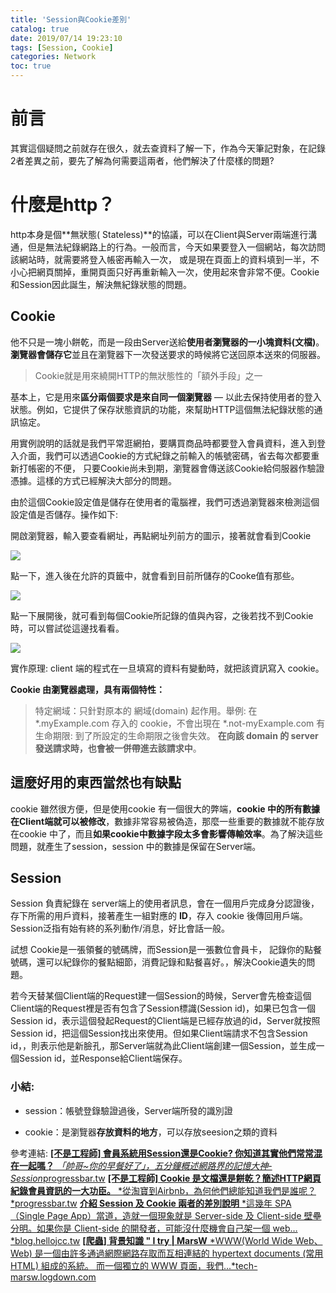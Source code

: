 ```yaml
---
title: 'Session與Cookie差別'
catalog: true
date: 2019/07/14 19:23:10
tags: [Session, Cookie]
categories: Network
toc: true
---
```

<!-- toc -->
# 前言
其實這個疑問之前就存在很久，就去查資料了解一下，作為今天筆記對象，在記錄2者差異之前，要先了解為何需要這兩者，他們解決了什麼樣的問題?
# 什麼是http？
http本身是個**無狀態( Stateless)**的協議，可以在Client與Server兩端進行溝通，但是無法紀錄網路上的行為。一般而言，今天如果要登入一個網站，每次訪問該網站時，就需要將登入帳密再輸入一次， 或是現在頁面上的資料填到一半，不小心把網頁關掉，重開頁面只好再重新輸入一次，使用起來會非常不便。Cookie和Session因此誕生，解決無紀錄狀態的問題。
<!--more--> 
## Cookie

他不只是一塊小餅乾，而是一段由Server送給**使用者瀏覽器的一小塊資料(文檔)**。
**瀏覽器會儲存它**並且在瀏覽器下一次發送要求的時候將它送回原本送來的伺服器。
> Cookie就是用來繞開HTTP的無狀態性的「額外手段」之一

基本上，它是用來**區分兩個要求是來自同一個瀏覽器** — 以此去保持使用者的登入狀態。例如，它提供了保存狀態資訊的功能，來幫助HTTP這個無法紀錄狀態的通訊協定。

用實例說明的話就是我們平常逛網拍，要購買商品時都要登入會員資料，進入到登入介面，我們可以透過Cookie的方式紀錄之前輸入的帳號密碼，省去每次都要重新打帳密的不便， 只要Cookie尚未到期，瀏覽器會傳送該Cookie給伺服器作驗證憑據。這樣的方式已經解決大部分的問題。

由於這個Cookie設定值是儲存在使用者的電腦裡，我們可透過瀏覽器來檢測這個設定值是否儲存。操作如下:

開啟瀏覽器，輸入要查看網址，再點網址列前方的圖示，接著就會看到Cookie

![](https://cdn-images-1.medium.com/max/2248/1*bPGr0j4kg8RKhbuSEUQZrg.png)

點一下，進入後在允許的頁籤中，就會看到目前所儲存的Cooke值有那些。

![](https://cdn-images-1.medium.com/max/2000/1*D7rwKWO7RHry8fKxybcZFw.png)

點一下展開後，就可看到每個Cookie所記錄的值與內容，之後若找不到Cookie時，可以嘗試從這邊找看看。

![](https://cdn-images-1.medium.com/max/2000/1*V08tsI3kjrUuRt7WfJKptQ.png)

實作原理: client 端的程式在一旦填寫的資料有變動時，就把該資訊寫入 cookie。

**Cookie 由瀏覽器處理，具有兩個特性：**
> 特定網域：只針對原本的 網域(domain) 起作用。舉例: 在 *.myExample.com 存入的 cookie，不會出現在 *.not-myExample.com
> 有生命期限: 到了所設定的生命期限之後會失效。
> **在向該 domain 的 server 發送請求時，也會被一併帶進去該請求中**。

## **這麼好用的東西當然也有缺點**

cookie 雖然很方便，但是使用cookie 有一個很大的弊端，**cookie 中的所有數據在Client端就可以被修改**，數據非常容易被偽造，那麼一些重要的數據就不能存放在cookie 中了，而且**如果cookie中數據字段太多會影響傳輸效率**。為了解決這些問題，就產生了session，session 中的數據是保留在Server端。

## Session

Session 負責紀錄在 server端上的使用者訊息，會在一個用戶完成身分認證後，存下所需的用戶資料，接著產生一組對應的 **ID**，存入 cookie 後傳回用戶端。 Session泛指有始有終的系列動作/消息，好比會話一般。

試想 Cookie是一張領餐的號碼牌，而Session是一張數位會員卡， 記錄你的點餐號碼，還可以紀錄你的餐點細節，消費記錄和點餐喜好。，解決Cookie遺失的問題。

若今天替某個Client端的Request建一個Session的時候，Server會先檢查這個Client端的Request裡是否有包含了Session標識(Session id)，如果已包含一個Session id，表示這個發起Request的Client端是已經存放過的id，Server就按照Session id，把這個Session找出來使用。但如果Client端請求不包含Session id，，則表示他是新臉孔，那Server端就為此Client端創建一個Session，並生成一個Session id，並Response給Client端保存。

### 小結:

* session：帳號登錄驗證過後，Server端所發的識別證

* cookie：是瀏覽器**存放資料的地方**，可以存放seesion之類的資料

參考連結:
[**[不是工程師] 會員系統用Session還是Cookie? 你知道其實他們常常混在一起嗎？**
*「帥哥~你的早餐好了」，五分鐘概述網路界的記憶大神-Session*progressbar.tw](https://progressbar.tw/posts/92)
[**[不是工程師] Cookie 是文檔還是餅乾？簡述HTTP網頁紀錄會員資訊的一大功臣。**
*從淘寶到Airbnb，為何他們總能知道我們是誰呢？*progressbar.tw](https://progressbar.tw/posts/91)
[**介紹 Session 及 Cookie 兩者的差別說明**
*這幾年 SPA（Single Page App）當道，造就一個現象就是 Server-side 及 Client-side 壁壘分明。如果你是 Client-side 的開發者，可能沒什麼機會自己架一個 web…*blog.hellojcc.tw](https://blog.hellojcc.tw/2016/01/12/introduce-session-and-cookie/)
[**[爬蟲] 背景知識 " I try | MarsW**
*WWW(World Wide Web、Web) 是一個由許多通過網際網路存取而互相連結的 hypertext documents (常用HTML) 組成的系統。 而一個獨立的 WWW 頁面，我們...*tech-marsw.logdown.com](http://tech-marsw.logdown.com/blog/2015/03/15/crawler-basic-knowledge/)
